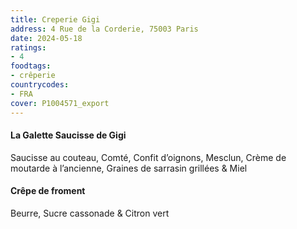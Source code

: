 ```yaml
---
title: Creperie Gigi
address: 4 Rue de la Corderie, 75003 Paris
date: 2024-05-18
ratings:
- 4
foodtags:
- crêperie
countrycodes:
- FRA
cover: P1004571_export
---
```


#### La Galette Saucisse de Gigi
Saucisse au couteau, Comté, Confit d’oignons, Mesclun, Crème de moutarde à l’ancienne, Graines de sarrasin grillées & Miel

#### Crêpe de froment
Beurre, Sucre cassonade & Citron vert